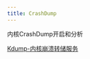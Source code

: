 ```yaml
---
title: CrashDump
---
```


内核CrashDump开启和分析

[Kdump-内核崩溃转储服务](https://mp.weixin.qq.com/s?__biz=Mzg2MDE0Mjk1MQ==&mid=2247484000&idx=1&sn=ce2be5ac7b767a53e93fa503335b2b36&chksm=ce2bae68f95c277ece135d27b048d8bc7139e0ee9ee55971ad00953e27ad11ca2ffc78335124&scene=21#wechat_redirect)
